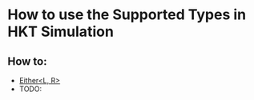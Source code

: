 # How to use the Supported Types in HKT Simulation

## How to:

- [Either<L, R>](either_monad.md)
- TODO: